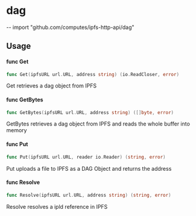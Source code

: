 # dag
--
    import "github.com/computes/ipfs-http-api/dag"


## Usage

#### func  Get

```go
func Get(ipfsURL url.URL, address string) (io.ReadCloser, error)
```
Get retrieves a dag object from IPFS

#### func  GetBytes

```go
func GetBytes(ipfsURL url.URL, address string) ([]byte, error)
```
GetBytes retrieves a dag object from IPFS and reads the whole buffer into memory

#### func  Put

```go
func Put(ipfsURL url.URL, reader io.Reader) (string, error)
```
Put uploads a file to IPFS as a DAG Object and returns the address

#### func  Resolve

```go
func Resolve(ipfsURL url.URL, address string) (string, error)
```
Resolve resolves a ipld reference in IPFS
